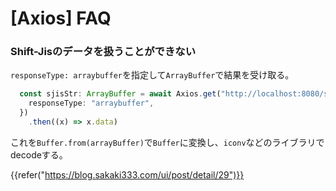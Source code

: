 # [Axios] FAQ

### Shift-Jisのデータを扱うことができない

`responseType: arraybuffer`を指定して`ArrayBuffer`で結果を受け取る。

```ts
  const sjisStr: ArrayBuffer = await Axios.get("http://localhost:8080/sjis.txt", {
    responseType: "arraybuffer",
  })
    .then((x) => x.data)
```

これを`Buffer.from(arrayBuffer)`で`Buffer`に変換し、`iconv`などのライブラリでdecodeする。

{{refer("https://blog.sakaki333.com/ui/post/detail/29")}}
